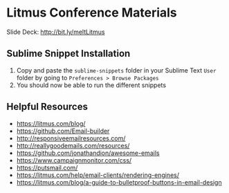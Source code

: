 # Litmus Conference Materials
Slide Deck: http://bit.ly/meltLitmus

## Sublime Snippet Installation
1. Copy and paste the `sublime-snippets` folder in your Sublime Text `User` folder by going to `Preferences > Browse Packages` 
1. You should now be able to run the different snippets

## Helpful Resources 
* https://litmus.com/blog/
* https://github.com/Email-builder
* http://responsiveemailresources.com/
* http://reallygoodemails.com/resources/
* https://github.com/jonathandion/awesome-emails
* https://www.campaignmonitor.com/css/
* https://putsmail.com/
* https://litmus.com/help/email-clients/rendering-engines/
* https://litmus.com/blog/a-guide-to-bulletproof-buttons-in-email-design


